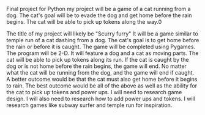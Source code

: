 Final project for Python
my project will be a game of a cat running from a dog. The cat's goal will be to evade the dog and get home before the rain begins. The cat will be able to pick up tokens along the way.0

The title of my project will likely be 
"Scurry furry"
It will be a game similar to temple run of a cat dashing from a dog. The cat's goal is to get home before the rain or before it is caught.
The game will be completed using Pygames. The program will be 2-D. It will feature a dog and a cat as moving parts. The cat will be able to pick up tokens along its run. If the cat is caught by the dog or is not home before the rain begins, the game will end.
No matter what the cat will be running from the dog, and the game will end if caught.
A better outcome would be that the cat must also get home before it begins to rain. 
The best outcome would be all of the above as well as the ability for the cat to pick up tokens and power ups.
I will need to research game design. I will also need to research how to add power ups and tokens. I will research games like subway surfer and temple run for inspiration. 







                    
                 
        
      
      
     


